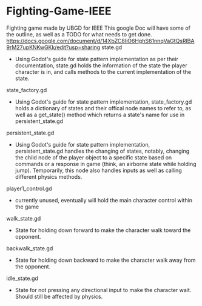 # Fighting-Game-IEEE
 Fighting game made by UBGD for IEEE
This google Doc will have some of the outline, as well as a TODO for what needs to get done.
https://docs.google.com/document/d/14XbZC8IiO6HghS61nnqVaGtQsRlBA9rM27upKNKwGKk/edit?usp=sharing
state.gd
 - Using Godot's guide for state pattern implementation as per their documentation, state.gd holds the information of the state the player character is in, and calls methods to the current implementation of the state.

state_factory.gd
- Using Godot's guide for state pattern implementation, state_factory.gd holds a dictionary of states and their offical node names to refer to, as well as a get_state() method which returns a state's name for use in persistent_state.gd

persistent_state.gd
- Using Godot's guide for state pattern implementation, persistent_state.gd handles the changing of states, notably, changing the child node of the player object to a specific state based on commands or a response in game (think, an airborne state while holding jump). Temporarily, this node also handles inputs as well as calling different physics methods.

player1_control.gd
- currently unused, eventually will hold the main character control within the game

walk_state.gd
- State for holding down forward to make the character walk toward the opponent.

backwalk_state.gd
- State for holding down backward to make the character walk away from the opponent.

idle_state.gd
- State for not pressing any directional input to make the character wait. Should still be affected by physics.
